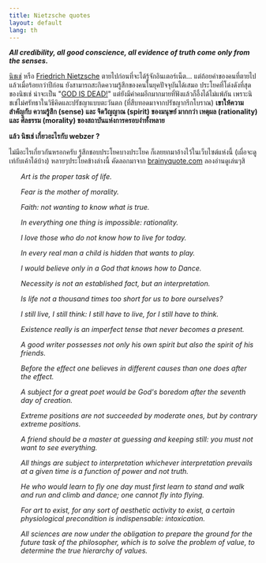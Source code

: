 ```yaml
---
title: Nietzsche quotes
layout: default
lang: th
---
```


<p><cite><strong>All credibility, all good conscience, all evidence of truth come only from the senses.</strong></cite></p>
<p><a href="http://midnightuniv.org/midfrontpage/newpage8.html">นิชเช่</a> หรือ <a href="http://en.wikipedia.org/wiki/Friedrich_Nietzsche">Friedrich Nietzsche</a> ตายไปก่อนที่จะได้รู้จักอินเตอร์เน็ต...   แต่ถ้อยคำของคนที่ตายไปแล้วเมื่อร้อยกว่าปีก่อน ยังสามารถสะกิดความรู้สึกของคนในยุคปัจจุบันได้เสมอ ประโยคที่โด่งดังที่สุดของนิชเช่ น่าจะเป็น "<a href="http://en.wikipedia.org/wiki/God_is_dead">GOD IS DEAD!</a>" แต่ยังมีคำคมอีกมากมายที่ฟังแล้วก็อึ้งได้ไม่แพ้กัน เพราะนิชเช่ไม่ศรัทธาในวิธีคิดและปรัชญาแบบตะวันตก (ที่สืบทอดมาจากปรัชญากรีกโบราณ) <strong>เขาให้ความสำคัญกับ ความรู้สึก (sense) และ จิดวิญญาณ (spirit) ของมนุษย์ มากกว่า เหตุผล (rationality) และ ศีลธรรม (morality) ของสถาบันแห่งการครอบงำทั้งหลาย</strong></p>
<p><strong>แล้ว นิชเช่ เกี่ยวอะไรกับ webzer ?</strong></p>
<p>ไม่มีอะไรเกี่ยวกันหรอกครับ รู้สึกชอบประโยคบางประโยค ก็เลยยกมาอ้างไว้ในเว็บไซต์แห่งนี้ (เผื่อจะดูเท่กับเค้าได้บ้าง) หลายๆประโยคข้างล่างนี้ คัดลอกมาจาก <a href="http://www.brainyquote.com/quotes/authors/f/friedrich_nietzsche.html">brainyquote.com</a> ลองอ่านดูเล่นๆสิ</p>
<ul><p><cite>Art is the proper task of life.</cite></p>
<p><cite>Fear is the mother of morality.</cite></p>
<p><cite>Faith: not wanting to know what is true.</cite></p>
<p><cite>In everything one thing is impossible: rationality.</cite></p>
<p><cite>I love those who do not know how to live for today.</cite></p>
<p><cite>In every real man a child is hidden that wants to play.</cite></p>
<p><cite>I would believe only in a God that knows how to Dance.</cite></p>
<p><cite>Necessity is not an established fact, but an interpretation.</cite></p>
<p><cite>Is life not a thousand times too short for us to bore ourselves?</cite></p>
<p><cite>I still live, I still think: I still have to live, for I still have to think.</cite></p>
<p><cite>Existence really is an imperfect tense that never becomes a present.</cite></p>
<p><cite>A good writer possesses not only his own spirit but also the spirit of his friends.</cite></p>
<p><cite>Before the effect one believes in different causes than one does after the effect.</cite></p>
<p><cite>A subject for a great poet would be God's boredom after the seventh day of creation.</cite></p>
<p><cite>Extreme positions are not succeeded by moderate ones, but by contrary extreme positions.</cite></p>
<p><cite>A friend should be a master at guessing and keeping still: you must not want to see everything.</cite></p>
<p><cite>All things are subject to interpretation whichever interpretation prevails at a given time is a function of power and not truth.</cite></p>
<p><cite>He who would learn to fly one day must first learn to stand and walk and run and climb and dance; one cannot fly into flying. </cite></p>
<p><cite>For art to exist, for any sort of aesthetic activity to exist, a certain physiological precondition is indispensable: intoxication.</cite></p>
<p><cite>All sciences are now under the obligation to prepare the ground for the future task of the philosopher, which is to solve the problem of value, to determine the true hierarchy of values.</cite>
</p></ul>
